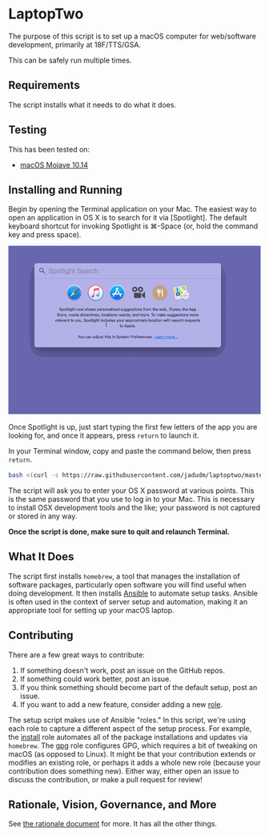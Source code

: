 # LaptopTwo

The purpose of this script is to set up a macOS computer for web/software development, primarily at 18F/TTS/GSA. 

This can be safely run multiple times.

## Requirements

The script installs what it needs to do what it does. 

## Testing

This has been tested on:

* [macOS Mojave 10.14](https://www.apple.com/osx/)

## Installing and Running

Begin by opening the Terminal application on your Mac. The easiest way to open
an application in OS X is to search for it via [Spotlight]. The default
keyboard shortcut for invoking Spotlight is &#8984;-Space (or, hold the command key and press space). 

![Animated GIF demonstrating how to use Spotlight to open Terminal.app](images/open-terminal.gif)

Once Spotlight
is up, just start typing the first few letters of the app you are looking for,
and once it appears, press `return` to launch it.

In your Terminal window, copy and paste the command below, then press `return`.

```sh
bash <(curl -s https://raw.githubusercontent.com/jadudm/laptoptwo/master/bootstrap.sh)
```

The script will ask you to enter your OS X password at various
points. This is the same password that you use to log in to your Mac. This is necessary to install OSX development tools and the like; your password is not captured or stored in any way.

**Once the script is done, make sure to quit and relaunch Terminal.**

## What It Does

The script first installs `homebrew`, a tool that manages the installation of software packages, particularly open software you will find useful when doing development. It then installs [Ansible](https://www.ansible.com/) to automate setup tasks. Ansible is often used in the context of server setup and automation, making it an appropriate tool for setting up your macOS laptop.

## Contributing

There are a few great ways to contribute:

1. If something doesn't work, post an issue on the GitHub repos.
2. If something could work better, post an issue.
3. If you think something should become part of the default setup, post an issue.
4. If you want to add a new feature, consider adding a new [role](https://docs.ansible.com/ansible/latest/user_guide/playbooks_reuse_roles.html).

The setup script makes use of Ansible "roles." In this script, we're using each role to capture a different aspect of the setup process. For example, the [install](roles/install) role automates all of the package installations and updates via `homebrew`. The [gpg](roles/gpg) role configures GPG, which requires a bit of tweaking on macOS (as opposed to Linux). It might be that your contribution extends or modifies an existing role, or perhaps it adds a whole new role (because your contribution does something new). Either way, either open an issue to discuss the contribution, or make a pull request for review!

## Rationale, Vision, Governance, and More

See [the rationale document](RATIONALE.md) for more. It has all the other things.